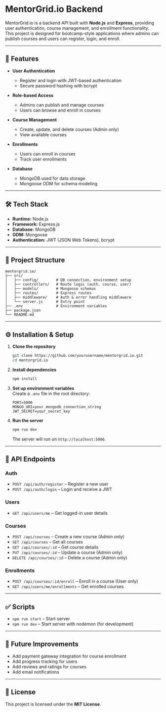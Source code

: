 # MentorGrid.io Backend

MentorGrid.io is a backend API built with **Node.js** and **Express**, providing user authentication, course management, and enrollment functionality.  
This project is designed for bootcamp-style applications where admins can publish courses and users can register, login, and enroll.

---

## 🚀 Features
- **User Authentication**
  - Register and login with JWT-based authentication
  - Secure password hashing with bcrypt

- **Role-based Access**
  - Admins can publish and manage courses
  - Users can browse and enroll in courses

- **Course Management**
  - Create, update, and delete courses (Admin only)
  - View available courses

- **Enrollments**
  - Users can enroll in courses
  - Track user enrollments

- **Database**
  - MongoDB used for data storage
  - Mongoose ODM for schema modeling

---

## 🛠️ Tech Stack
- **Runtime:** Node.js
- **Framework:** Express.js
- **Database:** MongoDB
- **ODM:** Mongoose
- **Authentication:** JWT (JSON Web Tokens), bcrypt

---

## 📂 Project Structure
```
mentorgrid.io/
├── src/
│   ├── config/        # DB connection, environment setup
│   ├── controllers/   # Route logic (auth, course, user)
│   ├── models/        # Mongoose schemas
│   ├── routes/        # Express routes
│   ├── middleware/    # Auth & error handling middleware
│   └── server.js      # Entry point
├── .env               # Environment variables
├── package.json
└── README.md
```

---

## ⚙️ Installation & Setup

1. **Clone the repository**
   ```bash
   git clone https://github.com/yourusername/mentorgrid.io.git
   cd mentorgrid.io
   ```

2. **Install dependencies**
   ```bash
   npm install
   ```

3. **Set up environment variables**  
   Create a `.env` file in the root directory:
   ```env
   PORT=5000
   MONGO_URI=your_mongodb_connection_string
   JWT_SECRET=your_secret_key
   ```

4. **Run the server**
   ```bash
   npm run dev
   ```
   The server will run on `http://localhost:5000`.

---

## 📌 API Endpoints

### Auth
- `POST /api/auth/register` – Register a new user
- `POST /api/auth/login` – Login and receive a JWT

### Users
- `GET /api/users/me` – Get logged-in user details

### Courses
- `POST /api/courses` – Create a new course (Admin only)
- `GET /api/courses` – Get all courses
- `GET /api/courses/:id` – Get course details
- `PUT /api/courses/:id` – Update a course (Admin only)
- `DELETE /api/courses/:id` – Delete a course (Admin only)

### Enrollments
- `POST /api/courses/:id/enroll` – Enroll in a course (User only)
- `GET /api/users/me/enrollments` – Get enrolled courses

---

## ✅ Scripts
- `npm run start` – Start server
- `npm run dev` – Start server with nodemon (for development)

---

## 📖 Future Improvements
- Add payment gateway integration for course enrollment
- Add progress tracking for users
- Add reviews and ratings for courses
- Add email notifications

---

## 📝 License
This project is licensed under the **MIT License**.
